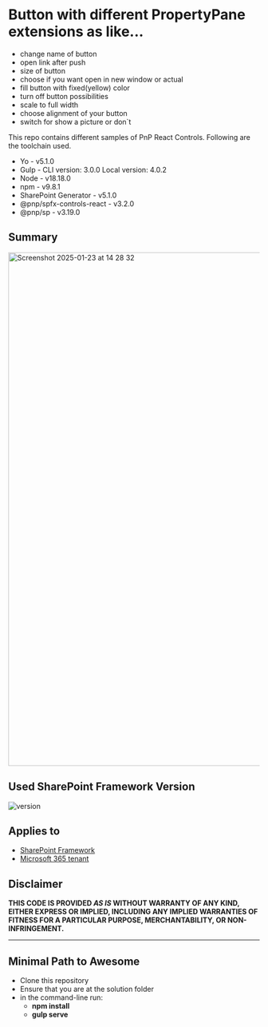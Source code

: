 # Button with different PropertyPane extensions as like...

- change name of button 
- open link after push
- size of button
- choose if you want open in new window or actual
- fill button with fixed(yellow) color
- turn off button possibilities
- scale to full width
- choose alignment of your button 
- switch for show a picture or don`t

This repo contains different samples of PnP React Controls. Following are the toolchain used.
- Yo - v5.1.0
- Gulp - CLI version: 3.0.0
         Local version: 4.0.2
- Node - v18.18.0
- npm - v9.8.1
- SharePoint Generator - v5.1.0
- @pnp/spfx-controls-react - v3.2.0
- @pnp/sp - v3.19.0

## Summary

<img width="1028" alt="Screenshot 2025-01-23 at 14 28 32" src="https://github.com/user-attachments/assets/0d54ed20-eae1-40ef-bce4-2461078d7145" />

## Used SharePoint Framework Version

![version](https://img.shields.io/badge/version-1.20.0-green.svg)

## Applies to

- [SharePoint Framework](https://aka.ms/spfx)
- [Microsoft 365 tenant](https://docs.microsoft.com/en-us/sharepoint/dev/spfx/set-up-your-developer-tenant)

## Disclaimer

**THIS CODE IS PROVIDED _AS IS_ WITHOUT WARRANTY OF ANY KIND, EITHER EXPRESS OR IMPLIED, INCLUDING ANY IMPLIED WARRANTIES OF FITNESS FOR A PARTICULAR PURPOSE, MERCHANTABILITY, OR NON-INFRINGEMENT.**

---

## Minimal Path to Awesome

- Clone this repository
- Ensure that you are at the solution folder
- in the command-line run:
  - **npm install**
  - **gulp serve**
